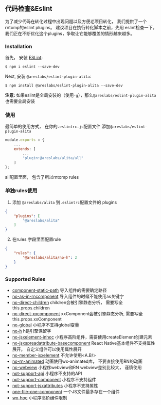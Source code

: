 ## 代码检查&Eslint
为了减少代码在转化过程中出现问题以及方便老项目转化， 我们提供了一个rntomp的eslint plugins。 建议项目在执行转化脚本之前，先用
eslint检查一下。我们正在不断优化这个plugins，争取让它能够覆盖的情形越来越多。


### Installation

首先， 安装 [ESLint](http://eslint.org):

```
$ npm i eslint --save-dev
```

Next, 安装 `@areslabs/eslint-plugin-alita`:

```
$ npm install @areslabs/eslint-plugin-alita --save-dev
```

**注意:** 如果eslint是全局安装的（使用`-g`），那么`@areslabs/eslint-plugin-alita` 也需要全局安装

### 使用
最简单的使用方式， 在你的`.eslintrc.js`配置文件 添加`@areslabs/eslint-plugin-alita`
```javascript
module.exports = {
    ...
    extends: [
        ...
        "plugin:@areslabs/alita/all"
    ]
};
```
all配置里面， 包含了所以rntomp rules

### 单独rules使用
1. 添加 `@areslabs/alita` 到`.eslintrc`配置文件的 plugins

```json
{
    "plugins": [
        "@areslabs/alita"
    ]
}
```

2. 在rules 字段里面配置rule

```json
{
    "rules": {
        "@areslabs/alita/no-h": 2
    }
}
```

### Supported Rules

* [component-static-path]() 导入组件的需要确定路径
* [no-as-in-rncomponent]() 导入组件的时候不能使用as关键字
* [no-direct-children]() children会被引擎静态分析， 需要写全this.props.children
* [no-direct-xxcomponent]() xxComponent会被引擎静态分析, 需要写全this.props.xxComponent
* [no-global]() 小程序不支持global变量
* [no-h]() h是引擎保留字
* [no-jsxelement-inhoc]() 小程序高阶组件，需要使用createElement创建元素
* [no-jsxspreadattribute-basecomponent]() React Native基本组件不支持属性展开， 自定义组件可以使用属性展开
* [no-member-jsxelement]() 不允许使用<A.B/>
* [no-rn-animated]() 动画使用wx-animated库， 不要直接使用RN的动画
* [no-webview]() 小程序webview和RN webview差别比较大， 谨慎使用
* [not-support-api]() 小程序不支持的API
* [not-support-component]() 小程序不支持组件
* [not-support-jsxattributes]() 小程序不支持属性
* [one-file-one-component]() 一个JS文件最多存在一个组件
* [wx-hoc]() 小程序高阶组件限制